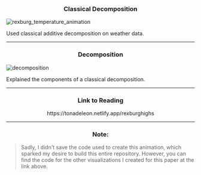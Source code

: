 <h3 align="center">Classical Decomposition</h3>

![rexburg_temperature_animation](https://github.com/user-attachments/assets/80e6308b-7df1-4777-8b73-50a3c9aecd57)

Used classical additive decomposition on weather data.

---

<h3 align="center">Decomposition</h3>

![decomposition](https://github.com/user-attachments/assets/2375e537-3153-48fd-b45f-7fc305bb439e)

Explained the components of a classical decomposition.

---

<h3 align="center">Link to Reading</h3>

<p align="center">https://tonadeleon.netlify.app/rexburghighs </p>

---

<h3 align="center">Note:</h3>

> Sadly, I didn't save the code used to create this animation, which sparked my desire to build this entire repository. However, you can find the code for the other visualizations I created for this paper at the link above.
